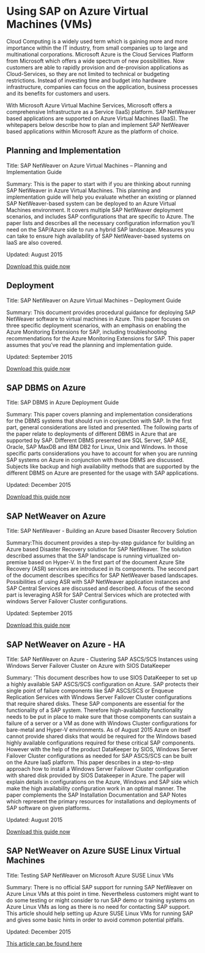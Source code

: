 <properties
   pageTitle="Using SAP on Azure Virtual Machines (VMs) | Microsoft Azure"
   description="Using SAP on Azure Virtual Machines (VMs)"
   services="virtual-machines,virtual-network,storage"
   documentationCenter="saponazure"
   authors="MSSedusch"
   manager="juergent"
   editor=""
   tags="azure-service-management"
   keywords=""/>
<tags
   ms.service="virtual-machines"
   ms.devlang="NA"
   ms.topic="campaign-page"
   ms.tgt_pltfrm="vm-multiple"
   ms.workload="na"
   ms.date="11/18/2015"
   ms.author="sedusch"/>
   
# Using SAP on Azure Virtual Machines (VMs)

Cloud Computing is a widely used term which is gaining more and more importance within the IT industry, from small companies up to large and multinational corporations. Microsoft Azure is the Cloud Services Platform from Microsoft which offers a wide spectrum of new possibilities. Now customers are able to rapidly provision and de-provision applications as Cloud-Services, so they are not limited to technical or budgeting restrictions. Instead of investing time and budget into hardware infrastructure, companies can focus on the application, business processes and its benefits for customers and users.

With Microsoft Azure Virtual Machine Services, Microsoft offers a comprehensive Infrastructure as a Service (IaaS) platform. SAP NetWeaver based applications are supported on Azure Virtual Machines (IaaS). The whitepapers below  describe how to plan and implement SAP NetWeaver based applications within Microsoft Azure as the platform of choice.

## Planning and Implementation

Title: SAP NetWeaver on Azure Virtual Machines – Planning and Implementation Guide

Summary: This is the paper to start with if you are thinking about running SAP NetWeaver in Azure Virtual Machines. This planning and implementation guide will help you evaluate whether an existing or planned SAP NetWeaver-based system can be deployed to an Azure Virtual Machines environment. It covers multiple SAP NetWeaver deployment scenarios, and includes SAP configurations that are specific to Azure. The paper lists and describes all the necessary configuration information you’ll need on the SAP/Azure side to run a hybrid SAP landscape. Measures you can take to ensure high availability of SAP NetWeaver-based systems on IaaS are also covered.

Updated: August 2015

[Download this guide now](http://go.microsoft.com/fwlink/?LinkId=397963)
## Deployment
Title: SAP NetWeaver on Azure Virtual Machines – Deployment Guide

Summary: This document provides procedural guidance for deploying SAP NetWeaver software to virtual machines in Azure. This paper focuses on three specific deployment scenarios, with an emphasis on enabling the Azure Monitoring Extensions for SAP, including troubleshooting recommendations for the Azure Monitoring Extensions for SAP. This paper assumes that you’ve read the planning and implementation guide.

Updated: September 2015

[Download this guide now](http://go.microsoft.com/fwlink/?LinkId=397964)

## SAP DBMS on Azure
Title: SAP DBMS in Azure Deployment Guide

Summary: This paper covers planning and implementation considerations for the DBMS systems that should run in conjunction with SAP. In the first part, general considerations are listed and presented. The following parts of the paper relate to deployments of different DBMS in Azure that are supported by SAP. Different DBMS presented are SQL Server, SAP ASE, Oracle, SAP MaxDB and IBM DB2 for Linux, Unix and Windows. In those specific parts considerations you have to account for when you are running SAP systems on Azure in conjunction with those DBMS are discussed. Subjects like backup and high availability methods that are supported by the different DBMS on Azure are presented for the usage with SAP applications.

Updated: December 2015

[Download this guide now](http://go.microsoft.com/fwlink/?LinkId=397965)

## SAP NetWeaver on Azure

Title: SAP NetWeaver - Building an Azure based Disaster Recovery Solution

Summary:This document provides a step-by-step guidance for building an Azure based Disaster Recovery solution for SAP NetWeaver. The solution described assumes that the SAP landscape is running virtualized on-premise based on Hyper-V. In the first part of the document Azure Site Recovery (ASR) services are introduced in its components. The second part of the document describes specifics for SAP NetWeaver based landscapes. Possibilities of using ASR with SAP NetWeaver application instances and SAP Central Services are discussed and described. A focus of the second part is leveraging ASR for SAP Central Services which are protected with windows Server Failover Cluster configurations.

Updated: September 2015

[Download this guide now](http://go.microsoft.com/fwlink/?LinkID=521971)

## SAP NetWeaver on Azure - HA

Title: SAP NetWeaver on Azure - Clustering SAP ASCS/SCS Instances using Windows Server Failover Cluster on Azure with SIOS DataKeeper

Summary: 'This document describes how to use SIOS DataKeeper to set up a highly available SAP ASCS/SCS configuration on Azure. SAP protects their single point of failure components like SAP ASCS/SCS or Enqueue Replication Services with Windows Server Failover Cluster configurations that require shared disks. These SAP components are essential for the functionality of a SAP system. Therefore high-availability functionality needs to be put in place to make sure that those components can sustain a failure of a server or a VM as done with Windows Cluster configurations for bare-metal and Hyper-V environments. As of August 2015 Azure on itself cannot provide shared disks that would be required for the Windows based highly available configurations required for these critical SAP components. However with the help of the product DataKeeper by SIOS, Windows Server Failover Cluster configurations as needed for SAP ASCS/SCS can be built on the Azure IaaS platform. This paper describes in a step-to-step approach how to install a Windows Server Failover Cluster configuration with shared disk provided by SIOS Datakeeper in Azure. The paper will explain details in configurations on the Azure, Windows and SAP side which make the high availability configuration work in an optimal manner. The paper complements the SAP Installation Documentation and SAP Notes which represent the primary resources for installations and deployments of SAP software on given platforms.

Updated: August 2015

[Download this guide now](http://go.microsoft.com/fwlink/?LinkId=613056)

## SAP NetWeaver on Azure SUSE Linux Virtual Machines

Title: Testing SAP NetWeaver on Microsoft Azure SUSE Linux VMs

Summary: There is no official SAP support for running SAP NetWeaver on Azure Linux VMs at this point in time. Nevertheless customers
might want to do some testing or might consider to run SAP demo or training systems on Azure Linux VMs as long as there is no need for contacting SAP support. 
This article should help setting up Azure SUSE Linux VMs for running SAP and gives some basic hints in order to avoid common potential pitfalls.

Updated: December 2015

[This article can be found here](virtual-machines-sap-on-linux-suse-quickstart.md)
